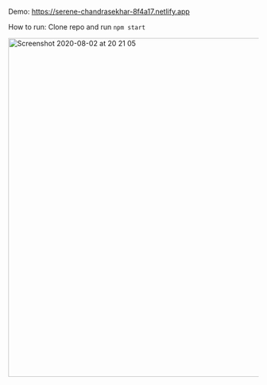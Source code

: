 Demo: https://serene-chandrasekhar-8f4a17.netlify.app 

How to run: Clone repo and run `npm start` 

<img width="680" alt="Screenshot 2020-08-02 at 20 21 05" src="https://user-images.githubusercontent.com/33911115/89130559-bfecc100-d4fd-11ea-8618-cb87b824c1cf.png">
